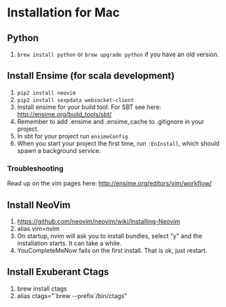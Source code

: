 # Installation for Mac

## Python

1. `brew install python` or `brew upgrade python` if you have an old version.

## Install Ensime (for scala development)

1. `pip2 install neovim`
2. `pip2 install sexpdata websocket-client`
3. Install ensime for your build tool. For SBT see here: http://ensime.org/build_tools/sbt/
4. Remember to add .ensime and .ensime_cache to .gitignore in your project.
5. In sbt for your project run `ensimeConfig`
6. When you start your project the first time, run `:EnInstall`, which should spawn a background service.

### Troubleshooting

Read up on the vim pages here: http://ensime.org/editors/vim/workflow/

## Install NeoVim

1. https://github.com/neovim/neovim/wiki/Installing-Neovim
2. alias vim=nvim
3. On startup, nvim will ask you to install bundles, select "y" and the installation starts. It can take a while.
4. YouCompleteMeNow fails on the first install. That is ok, just restart. 

## Install Exuberant Ctags 

1. brew install ctags
2. alias ctags="\`brew --prefix\`/bin/ctags"
